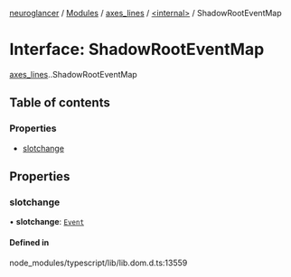 [neuroglancer](../README.md) / [Modules](../modules.md) / [axes\_lines](../modules/axes_lines.md) / [<internal\>](../modules/axes_lines._internal_.md) / ShadowRootEventMap

# Interface: ShadowRootEventMap

[axes_lines](../modules/axes_lines.md).[<internal>](../modules/axes_lines._internal_.md).ShadowRootEventMap

## Table of contents

### Properties

- [slotchange](axes_lines._internal_.ShadowRootEventMap.md#slotchange)

## Properties

### slotchange

• **slotchange**: [`Event`](../modules/axes_lines._internal_.md#event)

#### Defined in

node_modules/typescript/lib/lib.dom.d.ts:13559
